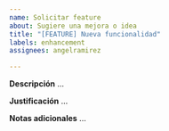 ```yaml
---
name: Solicitar feature
about: Sugiere una mejora o idea
title: "[FEATURE] Nueva funcionalidad"
labels: enhancement
assignees: angelramirez

---
```


**Descripción**
...

**Justificación**
...

**Notas adicionales**
...